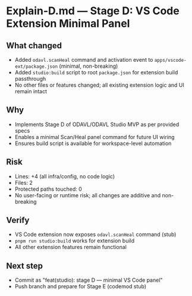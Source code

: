 # Explain-D.md — Stage D: VS Code Extension Minimal Panel

## What changed
- Added `odavl.scanHeal` command and activation event to `apps/vscode-ext/package.json` (minimal, non-breaking)
- Added `studio:build` script to root `package.json` for extension build passthrough
- No other files or features changed; all existing extension logic and UI remain intact

## Why
- Implements Stage D of ODAVL/ODAVL Studio MVP as per provided specs
- Enables a minimal Scan/Heal panel command for future UI wiring
- Ensures build script is available for workspace-level automation

## Risk
- Lines: +4 (all infra/config, no code logic)
- Files: 2
- Protected paths touched: 0
- No user-facing or runtime risk; all changes are additive and non-breaking

## Verify
- VS Code extension now exposes `odavl.scanHeal` command (stub)
- `pnpm run studio:build` works for extension build
- All other extension features remain functional

## Next step
- Commit as "feat(studio): stage D — minimal VS Code panel"
- Push branch and prepare for Stage E (codemod stub)
